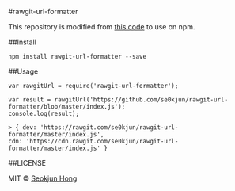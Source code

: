 #rawgit-url-formatter

This repository is modified from [this code](https://github.com/rgrove/rawgit/blob/master/public/js/url-formatter.js) to use on npm.

##Install

	npm install rawgit-url-formatter --save

##Usage

	var rawgitUrl = require('rawgit-url-formatter');

	var result = rawgitUrl('https://github.com/se0kjun/rawgit-url-formatter/blob/master/index.js');
	console.log(result);

	> { dev: 'https://rawgit.com/se0kjun/rawgit-url-formatter/master/index.js',
  	cdn: 'https://cdn.rawgit.com/se0kjun/rawgit-url-formatter/master/index.js' }

##LICENSE

MIT © [Seokjun Hong](https://github.com/se0kjun)